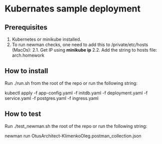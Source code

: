 # Kubernates sample deployment 

<h2> Prerequisites</h2>
 
1. Kubernetes or minikube installed.
2. To run newman checks, one need to add this to /private/etc/hosts (MacOs):
2.1. Get IP using <b>minikube ip</b>
2.2. Add the string to hosts file:
<minikube IP> arch.homework

<h2> How to install</h2>

Run ./run.sh from the root of the repo or run the following string:

kubectl apply -f app-config.yaml -f initdb.yaml -f deployment.yaml -f service.yaml  -f postgres.yaml -f ingress.yaml


<h2> How to test</h2>

Run ./test_newman.sh the root of the repo or run the following string:

newman run OtusArchitect-KlimenkoOleg.postman_collection.json
